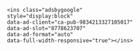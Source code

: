<script async src="https://pagead2.googlesyndication.com/pagead/js/adsbygoogle.js?client=ca-pub-9834213327105017"
     crossOrigin="anonymous"></script>

     <ins class="adsbygoogle"
     style="display:block"
     data-ad-client="ca-pub-9834213327105017"
     data-ad-slot="8778623707"
     data-ad-format="auto"
     data-full-width-responsive="true"></ins>

<script>
     (adsbygoogle = window.adsbygoogle || []).push({});
</script>
